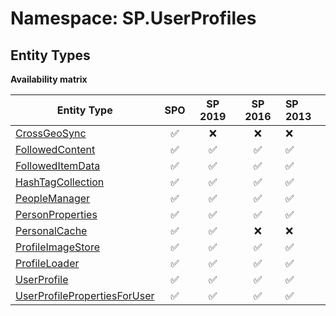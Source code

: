 # Namespace: SP.UserProfiles

## Entity Types

**Availability matrix**

Entity Type | SPO | SP 2019 | SP 2016 | SP 2013
----------|:---:|:-------:|:-------:|:-------
[CrossGeoSync](./EntityTypes/CrossGeoSync.md) | ✅ | ❌ | ❌ | ❌
[FollowedContent](./EntityTypes/FollowedContent.md) | ✅ | ✅ | ✅ | ✅
[FollowedItemData](./EntityTypes/FollowedItemData.md) | ✅ | ✅ | ✅ | ✅
[HashTagCollection](./EntityTypes/HashTagCollection.md) | ✅ | ✅ | ✅ | ✅
[PeopleManager](./EntityTypes/PeopleManager.md) | ✅ | ✅ | ✅ | ✅
[PersonProperties](./EntityTypes/PersonProperties.md) | ✅ | ✅ | ✅ | ✅
[PersonalCache](./EntityTypes/PersonalCache.md) | ✅ | ✅ | ❌ | ❌
[ProfileImageStore](./EntityTypes/ProfileImageStore.md) | ✅ | ✅ | ✅ | ✅
[ProfileLoader](./EntityTypes/ProfileLoader.md) | ✅ | ✅ | ✅ | ✅
[UserProfile](./EntityTypes/UserProfile.md) | ✅ | ✅ | ✅ | ✅
[UserProfilePropertiesForUser](./EntityTypes/UserProfilePropertiesForUser.md) | ✅ | ✅ | ✅ | ✅